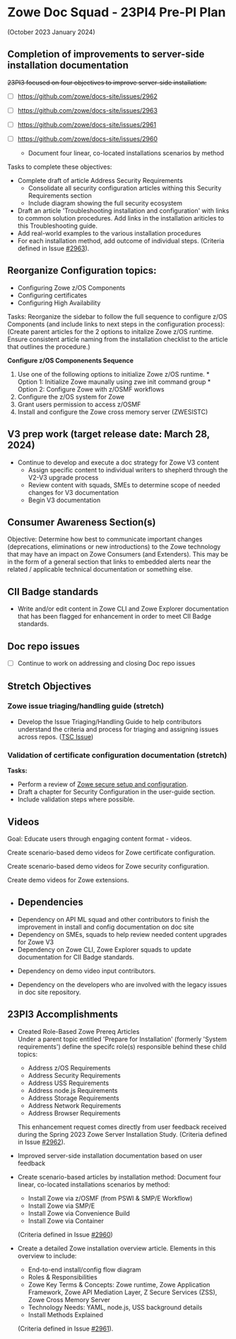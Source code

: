# Zowe Doc Squad - 23PI4 Pre-PI Plan
(October 2023 January 2024)

## Completion of improvements to server-side installation documentation 

~~23PI3 focused on four objectives to improve server-side installation:~~
- [ ] https://github.com/zowe/docs-site/issues/2962
- [ ] https://github.com/zowe/docs-site/issues/2963
- [ ] https://github.com/zowe/docs-site/issues/2961
- [ ] https://github.com/zowe/docs-site/issues/2960 

  - Document four linear, co-located installations scenarios by method

Tasks to complete these objectives:

* Complete draft of article Address Security Requirements
    * Consolidate all security configuration articles withing this Security Requirements section  
    * Include diagram showing the full security ecosystem  
* Draft an article 'Troubleshooting installation and configuration' with links to common solution procedures. Add links in the installation ariticles to this Troubleshooting guide.
* Add real-world examples to the various installation procedures
* For each installation method, add outcome of individual steps.
  (Criteria defined in Issue [#2963](https://github.com/zowe/docs-site/issues/2963)).

## Reorganize Configuration topics:

* Configuring Zowe z/OS Components
* Configuring certificates
* Configuring High Availability 

Tasks:
Reorganize the sidebar to follow the full sequence to configure z/OS Components (and include links to next steps in the configuration process):
(Create parent articles for the 2 options to initalize Zowe z/OS runtime. Ensure consistent article naming from the installation checklist to the article that outlines the procedure.)
  
  **Configure z/OS Componenents Sequence**
  1. Use one of the following options to initialize Zowe z/OS runtime.
    * Option 1: Initialize Zowe maunally using zwe init command group
    * Option 2: Configure Zowe with z/OSMF workflows
  3. Configure the z/OS system for Zowe
  4. Grant users permission to access z/OSMF
  5. Install and configure the Zowe cross memory server (ZWESISTC) 
  
## V3 prep work (target release date: March 28, 2024)

- Continue to develop and execute a doc strategy for Zowe V3 content
  - Assign specific content to individual writers to shepherd through the V2-V3 upgrade process
  - Review content with squads, SMEs to determine scope of needed changes for V3 documentation
  - Begin V3 documentation

## Consumer Awareness Section(s)
Objective: Determine how best to communicate important changes (deprecations, eliminations or new introductions) to the Zowe technology that may have an impact on Zowe Consumers (and Extenders). This may be in the form of a general section that links to embedded alerts near the related / applicable technical documentation or something else.

## CII Badge standards

- Write and/or edit content in Zowe CLI and Zowe Explorer documentation that has been flagged for enhancement in order to meet  CII Badge standards.

## Doc repo issues
- [ ] Continue to work on addressing and closing Doc repo issues

## Stretch Objectives

### Zowe issue triaging/handling guide (stretch)
- Develop the Issue Triaging/Handling Guide to help contributors understand the criteria and process for triaging and assigning issues across repos. ([TSC Issue](https://github.com/zowe/community/blob/master/Technical-Steering-Committee/issues.md#issues))

### Validation of certificate configuration documentation (stretch)

  **Tasks:**
  * Perform a review of [Zowe secure setup and configuration](https://docs.zowe.org/stable/getting-started/zowe-secure-setup/).
  * Draft a chapter for Security Configuration in the user-guide section. 
  * Include validation steps where possible.

## Videos

Goal: Educate users through engaging content format - videos.

Create scenario-based demo videos for Zowe certificate configuration.

Create scenario-based demo videos for Zowe security configuration.

Create demo videos for Zowe extensions. 

* ## Dependencies

- Dependency on API ML squad and other contributors to finish the improvement in install and config documentation on doc site
- Dependency on SMEs, squads to help review needed content upgrades for Zowe V3
- Dependency on Zowe CLI, Zowe Explorer squads to update documentation for CII Badge standards.

* Dependency on demo video input contributors.

* Dependency on the developers who are involved with the legacy issues in doc site repository.

## 23PI3 Accomplishments

- Created Role-Based Zowe Prereq Articles   
  Under a parent topic entitled 'Prepare for Installation' (formerly 'System requirements') define the specifc role(s) responsible behind these child topics:
    * Address z/OS Requirements
    * Address Security Requirements
    * Address USS Requirements
    * Address node.js Requirements
    * Address Storage Requirements
    * Address Network Requirements
    * Address Browser Requirements

  This enhancement request comes directly from user feedback received during the Spring 2023 Zowe Server Installation Study. (Criteria defined in Issue [#2962](https://github.com/zowe/docs-site/issues/2962)).

- Improved server-side installation documentation based on user feedback

- Create scenario-based articles by installation method:
  Document four linear, co-located installations scenarios by method:
    * Install Zowe via z/OSMF (from PSWI & SMP/E Workflow)
    * Install Zowe via SMP/E
    * Install Zowe via Convenience Build
    * Install Zowe via Container 
    
    (Criteria defined in Issue [#2960](https://github.com/zowe/docs-site/issues/2960))

- Create a detailed Zowe installation overview article.
  Elements in this overview to include:
    * End-to-end install/config flow diagram
    * Roles & Responsibilities
    * Zowe Key Terms & Concepts: Zowe runtime, Zowe Application Framework, Zowe API Mediation Layer, Z Secure Services (ZSS), Zowe Cross Memory Server
    * Technology Needs: YAML, node.js, USS background details
    * Install Methods Explained

    (Criteria defined in Issue [#2961](https://github.com/zowe/docs-site/issues/2961)).


  
